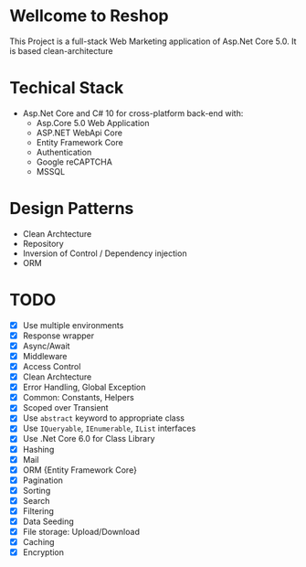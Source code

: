 # Wellcome to Reshop
This Project is a full-stack Web Marketing application of Asp.Net Core 5.0. It is based clean-architecture

# Techical Stack

- Asp.Net Core and C# 10 for cross-platform back-end with:
  - Asp.Core 5.0 Web Application
  - ASP.NET WebApi Core
  - Entity Framework Core
  - Authentication
  - Google reCAPTCHA
  - MSSQL

# Design Patterns
- Clean Archtecture
- Repository
- Inversion of Control / Dependency injection
- ORM

# TODO
- [x] Use multiple environments
- [x] Response wrapper
- [x] Async/Await
- [x] Middleware
- [x] Access Control
- [x] Clean Archtecture
- [x] Error Handling, Global Exception
- [x] Common: Constants, Helpers
- [x] Scoped over Transient
- [x] Use `abstract` keyword to appropriate class
- [x] Use `IQueryable`, `IEnumerable`, `IList` interfaces
- [x] Use .Net Core 6.0 for Class Library
- [x] Hashing
- [x] Mail
- [x] ORM {Entity Framework Core}
- [x] Pagination
- [x] Sorting 
- [x] Search
- [x] Filtering
- [x] Data Seeding
- [x] File storage: Upload/Download
- [x] Caching
- [x] Encryption
